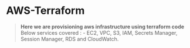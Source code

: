 # AWS-Terraform

>**Here we are provisioning aws infrastructure using terraform code**
Below services covered : -
EC2, VPC, S3, IAM, Secrets Manager, Session Manager, RDS and CloudWatch.
